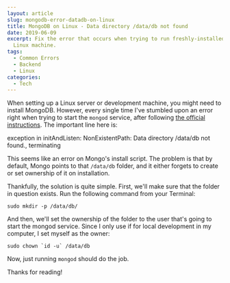 ```yaml
---
layout: article
slug: mongodb-error-datadb-on-linux
title: MongoDB on Linux - Data directory /data/db not found
date: 2019-06-09
excerpt: Fix the error that occurs when trying to run freshly-installed MongoDB on a
  Linux machine.
tags:
  - Common Errors
  - Backend
  - Linux
categories:
  - Tech
---
```


<script context="module">
  import CodeBlock from "$lib/components/molecules/CodeBlock.svelte";
  import Callout from "$lib/components/molecules/Callout.svelte";

  import { getSrcsetFromImport } from "$lib/utils/functions";
  import CoverImage from './cover.jpg?width=1600&format=avif;webp;png&meta&imagetools';

  metadata.coverImage = getSrcsetFromImport(CoverImage);
</script>

When setting up a Linux server or development machine, you might need to install MongoDB. However, every single time I've stumbled upon an error right when trying to start the `mongod` service, after following [the official instructions](https://docs.mongodb.com/manual/tutorial/install-mongodb-on-ubuntu/). The important line here is:

<Callout type="error">
  exception in initAndListen: NonExistentPath: Data directory /data/db not found., terminating
</Callout>

This seems like an error on Mongo's install script. The problem is that by default, Mongo points to that `/data/db` folder, and it either forgets to create or set ownership of it on installation.

Thankfully, the solution is quite simple. First, we'll make sure that the folder in question exists. Run the following command from your Terminal:

<CodeBlock lang="shell">

```shell
sudo mkdir -p /data/db/
```

</CodeBlock>

And then, we'll set the ownership of the folder to the user that's going to start the mongod service. Since I only use if for local development in my computer, I set myself as the owner:

<CodeBlock lang="shell">

```shell
sudo chown `id -u` /data/db
```

</CodeBlock>

Now, just running `mongod` should do the job.

Thanks for reading!
